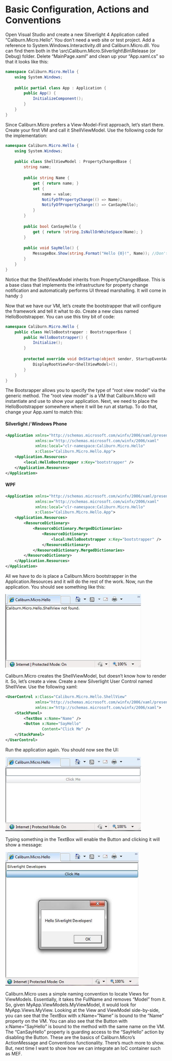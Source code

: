 # Basic Configuration, Actions and Conventions

Open Visual Studio and create a new Silverlight 4 Application called “Caliburn.Micro.Hello”. You don’t need a web site or test project. Add a reference to System.Windows.Interactivity.dll and Caliburn.Micro.dll. You can find them both in the \src\Caliburn.Micro.Silverlight\Bin\Release (or Debug) folder. Delete “MainPage.xaml” and clean up your “App.xaml.cs” so that it looks like this:

``` csharp
namespace Caliburn.Micro.Hello {
    using System.Windows;

    public partial class App : Application {
        public App() {
            InitializeComponent();
        }
    }
}
```

Since Caliburn.Micro prefers a View-Model-First approach, let’s start there. Create your first VM and call it ShellViewModel. Use the following code for the implementation:

``` csharp
namespace Caliburn.Micro.Hello {
    using System.Windows;

    public class ShellViewModel : PropertyChangedBase {
        string name;

        public string Name {
            get { return name; }
            set {
                name = value;
                NotifyOfPropertyChange(() => Name);
                NotifyOfPropertyChange(() => CanSayHello);
            }
        }

        public bool CanSayHello {
            get { return !string.IsNullOrWhiteSpace(Name); }
        }

        public void SayHello() {
            MessageBox.Show(string.Format("Hello {0}!", Name)); //Don't do this in real life :)
        }
    }
}
```

Notice that the ShellViewModel inherits from PropertyChangedBase. This is a base class that implements the infrastructure for property change notification and automatically performs UI thread marshalling. It will come in handy :)

Now that we have our VM, let’s create the bootstrapper that will configure the framework and tell it what to do. Create a new class named HelloBootstrapper. You can use this tiny bit of code:

``` csharp
namespace Caliburn.Micro.Hello {
    public class HelloBootstrapper : BootstrapperBase {
        public HelloBootstrapper() {
            Initialize();
        }

        protected override void OnStartup(object sender, StartupEventArgs e) {
            DisplayRootViewFor<ShellViewModel>();
        }
    }
}
```

The Bootsrapper allows you to specify the type of “root view model” via the generic method. The “root view model” is a VM that Caliburn.Micro will instantiate and use to show your application. Next, we need to place the HelloBootstrapper somewhere where it will be run at startup. To do that, change your App.xaml to match this:

#### Silverlight / Windows Phone
``` xml
<Application xmlns="http://schemas.microsoft.com/winfx/2006/xaml/presentation"
             xmlns:x="http://schemas.microsoft.com/winfx/2006/xaml"
             xmlns:local="clr-namespace:Caliburn.Micro.Hello"
             x:Class="Caliburn.Micro.Hello.App">
    <Application.Resources>
        <local:HelloBootstrapper x:Key="bootstrapper" />
    </Application.Resources>
</Application>
```

#### WPF
``` xml
<Application xmlns="http://schemas.microsoft.com/winfx/2006/xaml/presentation"
             xmlns:x="http://schemas.microsoft.com/winfx/2006/xaml"
             xmlns:local="clr-namespace:Caliburn.Micro.Hello"
             x:Class="Caliburn.Micro.Hello.App">
    <Application.Resources>
        <ResourceDictionary>
            <ResourceDictionary.MergedDictionaries>
                <ResourceDictionary>
                    <local:HelloBootstrapper x:Key="bootstrapper" />
                </ResourceDictionary>
            </ResourceDictionary.MergedDictionaries>
        </ResourceDictionary>
    </Application.Resources>
</Application>
```

All we have to do is place a Caliburn.Micro bootstrapper in the Application.Resources and it will do the rest of the work. Now, run the application. You should see something like this:

![View not found](images/view-not-found.jpg)

Caliburn.Micro creates the ShellViewModel, but doesn’t know how to render it. So, let’s create a view. Create a new Silverlight User Control named ShellView. Use the following xaml:

``` xml
<UserControl x:Class="Caliburn.Micro.Hello.ShellView"
             xmlns="http://schemas.microsoft.com/winfx/2006/xaml/presentation"
             xmlns:x="http://schemas.microsoft.com/winfx/2006/xaml">
    <StackPanel>
        <TextBox x:Name="Name" />
        <Button x:Name="SayHello"
                Content="Click Me" />
    </StackPanel>
</UserControl>
```

Run the application again. You should now see the UI:

![View found](images/view-found.jpg)

Typing something in the TextBox will enable the Button and clicking it will show a message:

![View with data](images/view-with-data.jpg)

Caliburn.Micro uses a simple naming convention to locate Views for ViewModels. Essentially, it takes the FullName and removes “Model” from it. So, given MyApp.ViewModels.MyViewModel, it would look for MyApp.Views.MyView. Looking at the View and ViewModel side-by-side, you can see that the TextBox with x:Name=”Name” is bound to the “Name” property on the VM. You can also see that the Button with x:Name=”SayHello” is bound to the method with the same name on the VM. The “CanSayHello” property is guarding access to the “SayHello” action by disabling the Button. These are the basics of Caliburn.Micro’s ActionMessage and Conventions functionality. There’s much more to show. But, next time I want to show how we can integrate an IoC container such as MEF.
